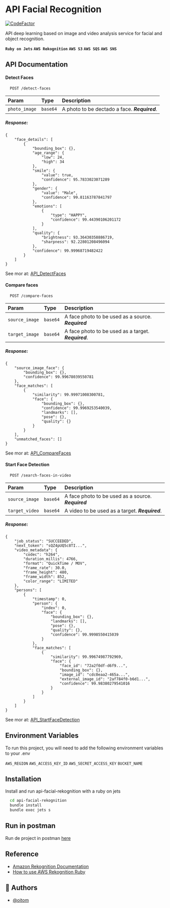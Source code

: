 # API Facial Recognition

[![CodeFactor](https://www.codefactor.io/repository/github/oitom/api-facial-rekognition/badge)](https://www.codefactor.io/repository/github/oitom/api-facial-rekognition)


API deep learning based on image and video analysis service for facial and object recognition.

**`Ruby on Jets`**
**`AWS Rekognition`**
**`AWS S3`**
**`AWS SQS`**
**`AWS SNS`**

## API Documentation

#### **Detect Faces**

```http
  POST /detect-faces
```

| Param   | Type       | Description                           |
| :---------- | :--------- | :---------------------------------- |
| `photo_image` | `base64` | A photo to be dectado a face. ***Required***. |

##### Response:
``` 
{
    "face_details": [ 
        { 
            "bounding_box": {},
            "age_range": {
                "low": 24,
                "high": 34
            },
            "smile": {
                "value": true,
                "confidence": 95.7833023071289
            },
            "gender": {
                "value": "Male",
                "confidence": 99.81163787841797
            },
            "emotions": [
                {
                    "type": "HAPPY",
                    "confidence": 99.44390106201172
                }
            ],
            "quality": {
                "brightness": 93.36430358886719,
                "sharpness": 92.22801208496094
            },
            "confidence": 99.99968719482422
        }
    ]
} 
```

See mor at: [API_DetectFaces](https://docs.aws.amazon.com/rekognition/latest/APIReference/API_DetectFaces.html)


#### **Compare faces**

```http
  POST /compare-faces
```

| Param   | Type       | Description                                   |
| :---------- | :--------- | :------------------------------------------ |
| `source_image` | `base64` | A face photo to be used as a source. ***Required***|
| `target_image` | `base64` | A face photo to be used as a target.  ***Required***.|

##### Response:
``` 
{
    "source_image_face": {
        "bounding_box": {},
        "confidence": 99.99678039550781
    },
    "face_matches": [
        {
            "similarity": 99.99971008300781,
            "face": {
                "bounding_box": {},
                "confidence": 99.9969253540039,
                "landmarks": [],
                "pose": {},
                "quality": {}
            }
        }
    ],
    "unmatched_faces": []
}
```
See mor at: [API_CompareFaces](https://docs.aws.amazon.com/rekognition/latest/APIReference/API_CompareFaces.html)


#### **Start Face Detection**

```http
  POST /search-faces-in-video
```

| Param   | Type       | Description                                   |
| :---------- | :--------- | :------------------------------------------ |
| `source_image` | `base64` | A face photo to be used as a source. ***Required***|
| `target_video` | `base64` | A video to be used as a target.  ***Required***.|

##### Response:
``` 
{
    "job_status": "SUCCEEDED",
    "next_token": "sQZ4pUQ5c8TI...",
    "video_metadata": {
        "codec": "h264",
        "duration_millis": 4766,
        "format": "QuickTime / MOV",
        "frame_rate": 30.0,
        "frame_height": 480,
        "frame_width": 852,
        "color_range": "LIMITED"
    },
    "persons": [
        {
            "timestamp": 0,
            "person": {
                "index": 0,
                "face": {
                    "bounding_box": {},
                    "landmarks": [],
                    "pose": {},
                    "quality": {},
                    "confidence": 99.9998550415039
                }
            },
            "face_matches": [
                {
                    "similarity": 99.99674987792969,
                    "face": {
                        "face_id": "72a2f0df-d6f9...",
                        "bounding_box": {},
                        "image_id": "cdc0eaa2-465a...",
                        "external_image_id": "2af784f0-b6d1...",
                        "confidence": 99.98380279541016
                    }
                }
            ]
        }
    ]
}
```
See mor at: [API_StartFaceDetection](https://docs.aws.amazon.com/rekognition/latest/APIReference/API_StartFaceDetection.html)

## Environment Variables

To run this project, you will need to add the following environment variables to your .env


`AWS_REGION`
`AWS_ACCESS_KEY_ID`
`AWS_SECRET_ACCESS_KEY`
`BUCKET_NAME`


## Installation

Install and run api-facial-rekognition with a ruby on jets

```bash
  cd api-facial-rekognition
  bundle install
  bundle exec jets s
```

## Run in postman

Run de project in postman [here](https://documenter.getpostman.com/view/6986567/2s93Xtzjz7)

## Reference

- [Amazon Rekognition Documentation](https://docs.aws.amazon.com/rekognition/index.html)
- [How to use AWS Rekognition Ruby](https://medium.com/@codingInformer/how-to-use-aws-rekognition-using-ruby-on-rails-a5ad545bd750)
## 🚀 Authors

- [@oitom](https://github.com/oitom)

